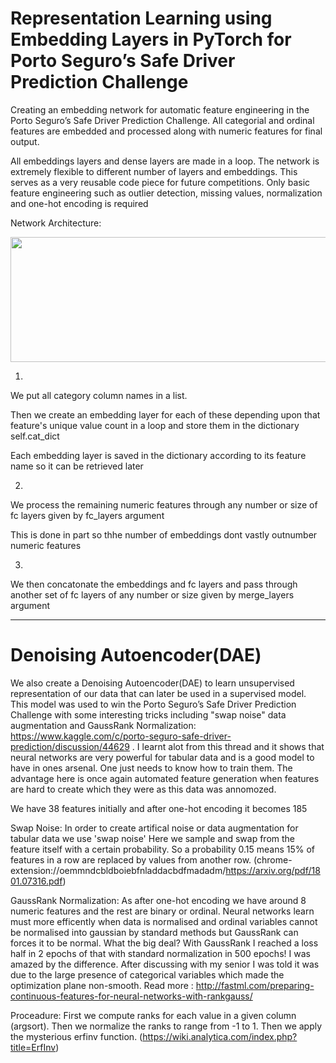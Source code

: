 # Representation Learning using Embedding Layers in PyTorch for Porto Seguro’s Safe Driver Prediction Challenge

Creating an embedding network for automatic feature engineering in the Porto Seguro’s Safe Driver Prediction Challenge.
All categorial and ordinal features are embedded and processed along with numeric features for final output.

All embeddings layers and dense layers are made in a loop. The network is extremely flexible to different number of layers and embeddings. This serves as a very reusable code piece for future competitions. Only basic feature engineering such as outlier detection, missing values, normalization and one-hot encoding is required

Network Architecture:

<img src="https://camo.githubusercontent.com/f8ef85636f11960c7b85d465a9844695480ff37f/68747470733a2f2f6769746875622e636f6d2f7869616f7a686f7577616e672f6b6167676c652d706f72746f2d73656775726f2f7261772f383364373934663664636536333234366165663637323039626635393662646165353466656132322f4a7570797465725f6e6e6d6f64656c2f4a7570797465725f696d6167652f4e4e5f6c617965722e706e67" width="700" height="200">


1)

We put all category column names in a list.

Then we create an embedding layer for each of these depending upon that feature's unique value count in a loop and store them in the dictionary self.cat_dict

Each embedding layer is saved in the dictionary according to its feature name so it can be retrieved later

2)

We process the remaining numeric features through any number or size of fc layers given by fc_layers argument

This is done in part so thhe number of embeddings dont vastly outnumber numeric features

3)

We then concatonate the embeddings and fc layers and pass through another set of fc layers of any number or size given by merge_layers argument


-----
# Denoising Autoencoder(DAE)

We also create a Denoising Autoencoder(DAE) to learn unsupervised representation of our data that can later be used in a supervised model. This model was used to win the Porto Seguro’s Safe Driver Prediction Challenge with some interesting tricks including "swap noise" data augmentation and GaussRank Normalization: https://www.kaggle.com/c/porto-seguro-safe-driver-prediction/discussion/44629 . I learnt alot from this thread and it shows that neural networks are very powerful for tabular data and is a good model to have in ones arsenal. One just needs to know how to train them. The advantage here is once again automated feature generation when features are hard to create which they were as this data was annomozed. 

We have 38 features initially and after one-hot encoding it becomes 185 

Swap Noise: In order to create artifical noise or data augmentation for tabular data we use 'swap noise' Here we sample and swap from the feature itself with a certain probability. So a probability 0.15 means 15% of features in a row are replaced by values from another row. (chrome-extension://oemmndcbldboiebfnladdacbdfmadadm/https://arxiv.org/pdf/1801.07316.pdf)
 
GaussRank Normalization: As after one-hot encoding we have around 8 numeric features and the rest are binary or ordinal. Neural networks learn must more efficently when data is normalised and ordinal variables cannot be normalised into gaussian by standard methods but GaussRank can forces it to be normal. What the big deal? With GaussRank I reached a loss half in 2 epochs of that with standard normalization in 500 epochs! I was amazed by the difference. After discussing with my senior I was told it was due to the large presence of categorical variables which made the optimization plane non-smooth. 
Read more : http://fastml.com/preparing-continuous-features-for-neural-networks-with-rankgauss/

Proceadure:
First we compute ranks for each value in a given column (argsort). 
Then we normalize the ranks to range from -1 to 1. 
Then we apply the mysterious erfinv function. (https://wiki.analytica.com/index.php?title=ErfInv)

